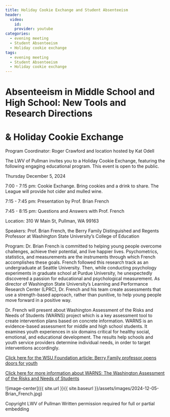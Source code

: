 ```yaml
---
title: Holiday Cookie Exchange and Student Absenteeism
header:
  video:
    id: 
    provider: youtube
categories:
  - evening meeting
  - Student Absenteeism
  - Holiday cookie exchange
tags:
  - evening meeting
  - Student Absenteeism
  - Holiday cookie exchange
---
```


# Absenteeism in Middle School and High School: New Tools and Research Directions

# & Holiday Cookie Exchange

Program Coordinator: Roger Crawford and location hosted by Kat Odell

The LWV of Pullman invites you to a Holiday Cookie Exchange, featuring the following engaging educational program.  This event is open to the public.

Thursday December 5, 2024

7:00 - 7:15 pm: Cookie Exchange. Bring cookies and a drink to share. The League will provide hot cider and mulled wine.

7:15 - 7:45 pm: Presentation by Prof. Brian French

7:45 - 8:15 pm: Questions and Answers with Prof. French

Location:  310 W Main St, Pullman, WA 99163

Speakers: Prof. Brian French, the Berry Family Distinguished and Regents Professor at Washington State University’s College of Education

Program:  Dr. Brian French is committed to helping young people overcome challenges, achieve their potential, and live happier lives. Psychometrics, statistics, and measurements are the instruments through which French accomplishes these goals. French followed this research track as an undergraduate at Seattle University. Then, while conducting psychology experiments in graduate school at Purdue University, he unexpectedly discovered a passion for educational and psychological measurement. As director of Washington State University’s Learning and Performance Research Center (LPRC), Dr. French and his team create assessments that use a strength-based approach, rather than punitive, to help young people move forward in a positive way.

Dr. French will present about Washington Assessment of the Risks and Needs of Students (WARNS) project which is a key assessment tool to create intervention plans based on concrete information. WARNS is an evidence-based assessment for middle and high school students. It examines youth experiences in six domains critical for healthy social, emotional, and educational development. The results help schools and youth service providers determine individual needs, in order to target interventions accordingly.

[Click here for the WSU Foundation article: Berry Family professor opens doors for youth](https://foundation.wsu.edu/2021/09/07/berry-family-professor-opens-doors-for-youth/)

[Click here for more information about WARNS: The Washington Assessment of the Risks and Needs of Students](https://warns.wsu.edu)

![image-center]({{ site.url }}{{ site.baseurl }}/assets/images/2024-12-05-Brian_French.jpg)

Copyright LWV of Pullman
Written permission required for full or partial embedding

<!---change the title to whatever you want the post to be titled
change the ID out to the end of the youtube link https://youtu.be/r61ARK4Qv9c -->
